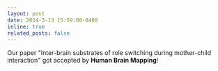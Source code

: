 ```yaml
---
layout: post
date: 2024-3-13 15:59:00-0400
inline: true
related_posts: false
---
```


Our paper "Inter-brain substrates of role switching during mother-child interaction" got accepted by **Human Brain Mapping**! 
